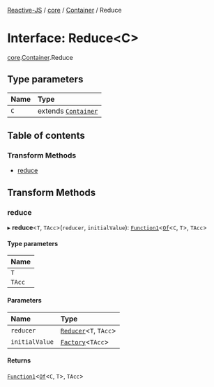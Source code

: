 [Reactive-JS](../README.md) / [core](../modules/core.md) / [Container](../modules/core.Container.md) / Reduce

# Interface: Reduce<C\>

[core](../modules/core.md).[Container](../modules/core.Container.md).Reduce

## Type parameters

| Name | Type |
| :------ | :------ |
| `C` | extends [`Container`](core.Container-1.md) |

## Table of contents

### Transform Methods

- [reduce](core.Container.Reduce.md#reduce)

## Transform Methods

### reduce

▸ **reduce**<`T`, `TAcc`\>(`reducer`, `initialValue`): [`Function1`](../modules/functions.md#function1)<[`Of`](../modules/core.Container.md#of)<`C`, `T`\>, `TAcc`\>

#### Type parameters

| Name |
| :------ |
| `T` |
| `TAcc` |

#### Parameters

| Name | Type |
| :------ | :------ |
| `reducer` | [`Reducer`](../modules/functions.md#reducer)<`T`, `TAcc`\> |
| `initialValue` | [`Factory`](../modules/functions.md#factory)<`TAcc`\> |

#### Returns

[`Function1`](../modules/functions.md#function1)<[`Of`](../modules/core.Container.md#of)<`C`, `T`\>, `TAcc`\>
